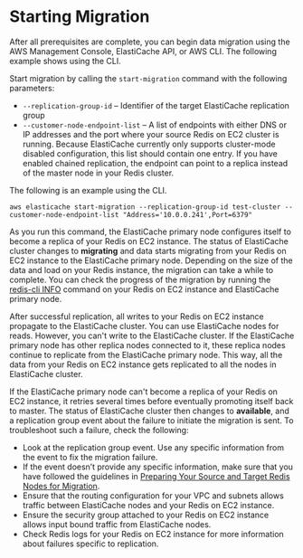 # Starting Migration<a name="Migration-Initiate"></a>

After all prerequisites are complete, you can begin data migration using the AWS Management Console, ElastiCache API, or AWS CLI\. The following example shows using the CLI\.

Start migration by calling the `start-migration` command with the following parameters:
+ `--replication-group-id` – Identifier of the target ElastiCache replication group
+ `--customer-node-endpoint-list` – A list of endpoints with either DNS or IP addresses and the port where your source Redis on EC2 cluster is running\. Because ElastiCache currently only supports cluster\-mode disabled configuration, this list should contain one entry\. If you have enabled chained replication, the endpoint can point to a replica instead of the master node in your Redis cluster\. 

The following is an example using the CLI\.

```
aws elasticache start-migration --replication-group-id test-cluster --customer-node-endpoint-list "Address='10.0.0.241',Port=6379"
```

As you run this command, the ElastiCache primary node configures itself to become a replica of your Redis on EC2 instance\. The status of ElastiCache cluster changes to **migrating** and data starts migrating from your Redis on EC2 instance to the ElastiCache primary node\. Depending on the size of the data and load on your Redis instance, the migration can take a while to complete\. You can check the progress of the migration by running the [redis\-cli INFO](https://redis.io/commands/info) command on your Redis on EC2 instance and ElastiCache primary node\.

After successful replication, all writes to your Redis on EC2 instance propagate to the ElastiCache cluster\. You can use ElastiCache nodes for reads\. However, you can't write to the ElastiCache cluster\. If the ElastiCache primary node has other replica nodes connected to it, these replica nodes continue to replicate from the ElastiCache primary node\. This way, all the data from your Redis on EC2 instance gets replicated to all the nodes in ElastiCache cluster\.

If the ElastiCache primary node can't become a replica of your Redis on EC2 instance, it retries several times before eventually promoting itself back to master\. The status of ElastiCache cluster then changes to **available**, and a replication group event about the failure to initiate the migration is sent\. To troubleshoot such a failure, check the following:
+ Look at the replication group event\. Use any specific information from the event to fix the migration failure\.
+ If the event doesn’t provide any specific information, make sure that you have followed the guidelines in [Preparing Your Source and Target Redis Nodes for Migration](Migration-Prepare.md)\.
+ Ensure that the routing configuration for your VPC and subnets allows traffic between ElastiCache nodes and your Redis on EC2 instance\.
+ Ensure the security group attached to your Redis on EC2 instance allows input bound traffic from ElastiCache nodes\.
+ Check Redis logs for your Redis on EC2 instance for more information about failures specific to replication\.